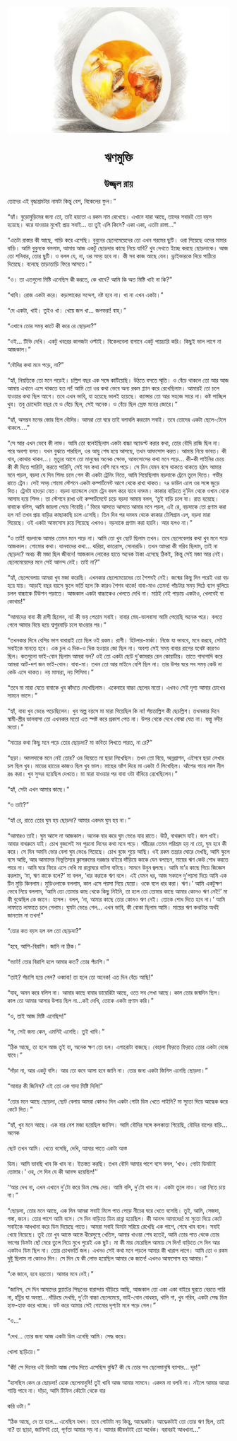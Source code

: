 <div align=center> <img src="./../metadata/images/ঋণমুক্তি.jpg" align="center" ></div>
<h1 align=center>ঋণমুক্তি</h1>
<h2 align=center>উজ্জ্বল রায়</h2>
&#x9A4;&#x9CB;&#x9A6;&#x9C7;&#x9B0; &#x98F;&#x987; &#x9AC;&#x9C3;&#x9A6;&#x9CD;&#x9A7;&#x9BE;&#x9B6;&#x9CD;&#x9B0;&#x9AE;&#x99F;&#x9BE;&#x9B0; &#x9A8;&#x9BE;&#x9AE;&#x99F;&#x9BE; &#x995;&#x9BF;&#x9A8;&#x9CD;&#x9A4;&#x9C1; &#x9AC;&#x9C7;&#x9B6;, &#x9AC;&#x9BF;&#x995;&#x9C7;&#x9B2;&#x9C7;&#x9B0; &#x9AB;&#x9C1;&#x9B2;&#x964;&#x201D;<br> <br>&#x201C;&#x9B9;&#x9CD;&#x9AF;&#x9BE;&#x981;&#x964; &#x9AC;&#x9C1;&#x9DC;&#x9CB;&#x9AC;&#x9C1;&#x9DC;&#x9BF;&#x9A6;&#x9C7;&#x9B0; &#x99C;&#x9A8;&#x9CD;&#x9AF; &#x9A4;&#x9CB;, &#x9A4;&#x9BE;&#x987; &#x9B9;&#x9DF;&#x9A4;&#x9CB; &#x98F; &#x9B0;&#x995;&#x9AE; &#x9A8;&#x9BE;&#x9AE; &#x9B0;&#x9C7;&#x996;&#x9C7;&#x99B;&#x9C7;&#x964; &#x98F;&#x996;&#x9BE;&#x9A8;&#x9C7; &#x9AF;&#x9BE;&#x9B0;&#x9BE; &#x986;&#x99B;&#x9C7;, &#x9A4;&#x9BE;&#x9A6;&#x9C7;&#x9B0; &#x9B8;&#x9AC;&#x9BE;&#x9B0;&#x987; &#x9A4;&#x9CB; &#x9AC;&#x9DF;&#x9B8; &#x9B9;&#x9DF;&#x9C7;&#x99B;&#x9C7;&#x964; &#x99D;&#x9B0;&#x9C7; &#x9AF;&#x9BE;&#x993;&#x9DF;&#x9BE;&#x9B0; &#x9AE;&#x9C1;&#x996;&#x9C7;&#x987; &#x9AA;&#x9CD;&#x9B0;&#x9BE;&#x9DF; &#x9B8;&#x9AC;&#x9BE;&#x987;... &#x9A4;&#x9BE; &#x9A4;&#x9C1;&#x987; &#x98F;&#x9B2;&#x9BF; &#x995;&#x9BF;&#x9B8;&#x9C7;? &#x98F;&#x995;&#x9BE; &#x98F;&#x995;&#x9BE;, &#x98F;&#x9A4;&#x99F;&#x9BE; &#x9B0;&#x9BE;&#x9B8;&#x9CD;&#x9A4;&#x9BE;...&#x201D;<br> <br>&#x201C;&#x98F;&#x9A4;&#x99F;&#x9BE; &#x9B0;&#x9BE;&#x9B8;&#x9CD;&#x9A4;&#x9BE;&#x9B0; &#x995;&#x9C0; &#x986;&#x99B;&#x9C7;, &#x997;&#x9BE;&#x9DC;&#x9BF; &#x995;&#x9B0;&#x9C7; &#x98F;&#x9B8;&#x9C7;&#x99B;&#x9BF;&#x964; &#x9AC;&#x9C1;&#x9AC;&#x9C1;&#x9A8;&#x9C7;&#x9B0; &#x99B;&#x9C7;&#x9B2;&#x9C7;&#x9AE;&#x9C7;&#x9DF;&#x9C7;&#x9A6;&#x9C7;&#x9B0; &#x9A4;&#x9CB; &#x98F;&#x996;&#x9A8; &#x997;&#x9B0;&#x9AE;&#x9C7;&#x9B0; &#x99B;&#x9C1;&#x99F;&#x9BF;&#x964; &#x993;&#x9B0;&#x9BE; &#x997;&#x9BF;&#x9DF;&#x9C7;&#x99B;&#x9C7; &#x993;&#x9A6;&#x9C7;&#x9B0; &#x9AE;&#x9BE;&#x9AE;&#x9BE;&#x9B0; &#x9AC;&#x9BE;&#x9DC;&#x9BF;&#x964; &#x986;&#x9AE;&#x9BF; &#x9AC;&#x9C1;&#x9AC;&#x9C1;&#x9A8;&#x995;&#x9C7; &#x9AC;&#x9B2;&#x9B2;&#x9BE;&#x9AE;, &#x986;&#x9AE;&#x9BE;&#x9DF; &#x986;&#x99C; &#x98F;&#x995;&#x99F;&#x9C1; &#x99B;&#x9CB;&#x9DC;&#x9A6;&#x9BE;&#x9B0; &#x995;&#x9BE;&#x99B;&#x9C7; &#x9A8;&#x9BF;&#x9DF;&#x9C7; &#x9AF;&#x9BE;&#x9AC;&#x9BF;? &#x996;&#x9C1;&#x9AC; &#x9A6;&#x9C7;&#x996;&#x9A4;&#x9C7; &#x987;&#x99A;&#x9CD;&#x99B;&#x9C7; &#x995;&#x9B0;&#x99B;&#x9C7; &#x99B;&#x9CB;&#x9DC;&#x9A6;&#x9BE;&#x995;&#x9C7;&#x964; &#x986;&#x99C; &#x9A4;&#x9CB; &#x9B6;&#x9A8;&#x9BF;&#x9AC;&#x9BE;&#x9B0;, &#x9A4;&#x9CB;&#x9B0; &#x99B;&#x9C1;&#x99F;&#x9BF;&#x964; &#x993; &#x9AC;&#x9B2;&#x9B2; &#x9AF;&#x9C7;, &#x9A8;&#x9BE;, &#x993;&#x9B0; &#x9B8;&#x9AE;&#x9DF; &#x9B9;&#x9AC;&#x9C7; &#x9A8;&#x9BE;&#x964; &#x995;&#x9C0; &#x9B8;&#x9AC; &#x995;&#x9BE;&#x99C; &#x986;&#x99B;&#x9C7; &#x9AF;&#x9C7;&#x9A8;&#x964; &#x9A1;&#x9CD;&#x9B0;&#x9BE;&#x987;&#x9AD;&#x9BE;&#x9B0;&#x995;&#x9C7; &#x9A6;&#x9BF;&#x9DF;&#x9C7; &#x9AA;&#x9BE;&#x9A0;&#x9BF;&#x9DF;&#x9C7; &#x9A6;&#x9BF;&#x9DF;&#x9C7;&#x99B;&#x9C7;&#x964; &#x9AC;&#x9B2;&#x9C7;&#x99B;&#x9C7; &#x9A4;&#x9BE;&#x9DC;&#x9BE;&#x9A4;&#x9BE;&#x9DC;&#x9BF; &#x9AB;&#x9BF;&#x9B0;&#x9C7; &#x986;&#x9B8;&#x9A4;&#x9C7;&#x964;&#x201D;&#xA0;<br> <br>&#x201C;&#x993;&#x964; &#x9A4;&#x9BE; &#x98F;&#x9A4;&#x997;&#x9C1;&#x9B2;&#x9CB; &#x9AE;&#x9BF;&#x9B7;&#x9CD;&#x99F;&#x9BF; &#x98F;&#x9A8;&#x9C7;&#x99B;&#x9BF;&#x9B8; &#x995;&#x9C0; &#x995;&#x9B0;&#x9A4;&#x9C7;, &#x995;&#x9C7; &#x996;&#x9BE;&#x9AC;&#x9C7;? &#x986;&#x9AE;&#x9BF; &#x995;&#x9BF; &#x985;&#x9A4; &#x9AE;&#x9BF;&#x9B7;&#x9CD;&#x99F;&#x9BF; &#x996;&#x9BE;&#x987; &#x9A8;&#x9BE; &#x995;&#x9BF;?&#x201D;<br> <br>&#x201C;&#x996;&#x9BE;&#x9AC;&#x9BF;&#x964; &#x9B0;&#x9CB;&#x99C; &#x98F;&#x995;&#x99F;&#x9BE; &#x995;&#x9B0;&#x9C7;&#x964; &#x995;&#x9DC;&#x9BE;&#x9AA;&#x9BE;&#x995;&#x9C7;&#x9B0; &#x9B8;&#x9A8;&#x9CD;&#x9A6;&#x9C7;&#x9B6;, &#x9A8;&#x9B7;&#x9CD;&#x99F; &#x9B9;&#x9AC;&#x9C7; &#x9A8;&#x9BE;&#x964; &#x996;&#x9BE; &#x9A8;&#x9BE; &#x98F;&#x996;&#x9A8; &#x98F;&#x995;&#x99F;&#x9BE;&#x964;&#x201D;<br> <br>&#x201C;&#x9A6;&#x9C7; &#x98F;&#x995;&#x99F;&#x9BE;, &#x996;&#x9BE;&#x987;&#x964; &#x9A4;&#x9C1;&#x987;&#x993; &#x996;&#x9BE;&#x964; &#x996;&#x9C7;&#x9DF;&#x9C7; &#x99C;&#x9B2; &#x996;&#x9BE;... &#x99C;&#x9B2;&#x9AD;&#x9B0;&#x9BE;! &#x9AC;&#x9BE;&#x9B9;&#x9CD;&#x200C;&#x964;&#x201D;&#xA0;&#xA0;<br> <br>&#x201C;&#x98F;&#x996;&#x9BE;&#x9A8;&#x9C7; &#x9A4;&#x9CB;&#x9B0; &#x9B8;&#x9AE;&#x9DF; &#x995;&#x9BE;&#x99F;&#x9C7; &#x995;&#x9C0; &#x995;&#x9B0;&#x9C7; &#x9B0;&#x9C7; &#x99B;&#x9CB;&#x9DC;&#x9A6;&#x9BE;?&#x201D;&#xA0;<br> <br>&#x201C;&#x993;&#x987;... &#x99F;&#x9BF;&#x9AD;&#x9BF; &#x9A6;&#x9C7;&#x996;&#x9BF;&#x964; &#x98F;&#x995;&#x99F;&#x9C1; &#x996;&#x9AC;&#x9B0;&#x9C7;&#x9B0; &#x995;&#x9BE;&#x997;&#x99C;&#x99F;&#x9BE; &#x993;&#x9B2;&#x9CD;&#x99F;&#x9BE;&#x987;&#x964; &#x9AC;&#x9BF;&#x995;&#x9C7;&#x9B2;&#x9AC;&#x9C7;&#x9B2;&#x9BE; &#x9AC;&#x9BE;&#x997;&#x9BE;&#x9A8;&#x9C7; &#x98F;&#x995;&#x99F;&#x9C1; &#x9AA;&#x9BE;&#x9DF;&#x99A;&#x9BE;&#x9B0;&#x9BF; &#x995;&#x9B0;&#x9BF;&#x964; &#x995;&#x9BF;&#x99B;&#x9C1;&#x987; &#x9AD;&#x9BE;&#x9B2; &#x9B2;&#x9BE;&#x997;&#x9C7; &#x9A8;&#x9BE; &#x986;&#x99C;&#x995;&#x9BE;&#x9B2;&#x964;&#x201D;&#xA0;<br> <br>&#x201C;&#x9AC;&#x9CC;&#x9A6;&#x9BF;&#x9B0; &#x995;&#x9A5;&#x9BE; &#x9AE;&#x9A8;&#x9C7; &#x9AA;&#x9DC;&#x9C7;, &#x9A8;&#x9BE;?&#x201D;<br> <br>&#x201C;&#x9B9;&#x9CD;&#x9AF;&#x9BE;&#x981;, &#x9A8;&#x9BF;&#x9DF;&#x9A4;&#x9BF;&#x995;&#x9C7; &#x9A4;&#x9CB; &#x9AE;&#x9A8;&#x9C7; &#x9AA;&#x9DC;&#x9C7;&#x987;&#x964; &#x99A;&#x9B2;&#x9CD;&#x9B2;&#x9BF;&#x9B6; &#x9AC;&#x99B;&#x9B0; &#x98F;&#x995; &#x9B8;&#x999;&#x9CD;&#x997;&#x9C7; &#x995;&#x9BE;&#x99F;&#x9BF;&#x9DF;&#x9C7;&#x99B;&#x9BF;&#x964; &#x989;&#x9A0;&#x9A4;&#x9C7; &#x9AC;&#x9B8;&#x9A4;&#x9C7; &#x9B8;&#x9CD;&#x9AE;&#x9C3;&#x9A4;&#x9BF;&#x964; &#x993; &#x9AC;&#x9C7;&#x981;&#x99A;&#x9C7; &#x9A5;&#x9BE;&#x995;&#x9B2;&#x9C7; &#x9A4;&#x9CB; &#x986;&#x9B0; &#x986;&#x99C; &#x986;&#x9AE;&#x9BE;&#x9DF; &#x98F;&#x996;&#x9BE;&#x9A8;&#x9C7; &#x98F;&#x9B8;&#x9C7; &#x9A5;&#x9BE;&#x995;&#x9A4;&#x9C7; &#x9B9;&#x9A4; &#x9A8;&#x9BE;! &#x986;&#x9AE;&#x9BF; &#x9A4;&#x9CB; &#x993;&#x9B0; &#x995;&#x9A5;&#x9BE; &#x9AD;&#x9C7;&#x9AC;&#x9C7; &#x985;&#x9A8;&#x9CD;&#x9AF; &#x9B0;&#x995;&#x9AE; &#x9AA;&#x9CD;&#x9B2;&#x9CD;&#x9AF;&#x9BE;&#x9A8; &#x995;&#x9B0;&#x9C7; &#x9B0;&#x9C7;&#x996;&#x9C7;&#x99B;&#x9BF;&#x9B2;&#x9BE;&#x9AE;&#x964; &#x986;&#x9AE;&#x9BE;&#x9B0;&#x987; &#x9A4;&#x9CB; &#x99A;&#x9B2;&#x9C7; &#x9AF;&#x9BE;&#x993;&#x9DF;&#x9BE;&#x9B0; &#x995;&#x9A5;&#x9BE; &#x99B;&#x9BF;&#x9B2; &#x986;&#x997;&#x9C7;&#x964; &#x9A4;&#x9AC;&#x9C7; &#x98F;&#x996;&#x9A8; &#x9AD;&#x9BE;&#x9AC;&#x9BF;, &#x9AF;&#x9BE; &#x9B9;&#x9DF;&#x9C7;&#x99B;&#x9C7; &#x9AD;&#x9BE;&#x9B2;&#x987; &#x9B9;&#x9DF;&#x9C7;&#x99B;&#x9C7;&#x964; &#x995;&#x9CD;&#x9AF;&#x9BE;&#x9A8;&#x9CD;&#x9B8;&#x9BE;&#x9B0; &#x9A4;&#x9CB; &#x986;&#x9B0; &#x9B8;&#x9B9;&#x99C;&#x9C7; &#x9B8;&#x9BE;&#x9B0;&#x9C7; &#x9A8;&#x9BE;&#x964; &#x995;&#x9B7;&#x9CD;&#x99F; &#x9AA;&#x9BE;&#x99A;&#x9CD;&#x99B;&#x9BF;&#x9B2; &#x996;&#x9C1;&#x9AC;&#x964; &#x9A4;&#x9AC;&#x9C1; &#x99A;&#x9CB;&#x9A6;&#x9CD;&#x9A6;&#x9CB;&#x99F;&#x9BE; &#x9AC;&#x99B;&#x9B0; &#x9AF;&#x9C7; &#x993; &#x9AC;&#x9C7;&#x981;&#x99A;&#x9C7; &#x99B;&#x9BF;&#x9B2;, &#x9B8;&#x9C7;&#x987; &#x985;&#x9A8;&#x9C7;&#x995;&#x964; &#x993; &#x9AC;&#x9C7;&#x981;&#x99A;&#x9C7; &#x99B;&#x9BF;&#x9B2; &#x9B8;&#x9CD;&#x9B0;&#x9C7;&#x9AB; &#x9AE;&#x9A8;&#x9C7;&#x9B0; &#x99C;&#x9CB;&#x9B0;&#x9C7;&#x964;&#x201D;&#xA0;<br> <br>&#x201C;&#x9B9;&#x9CD;&#x9AF;&#x9BE;&#x981;, &#x985;&#x9B8;&#x9AE;&#x9CD;&#x9AD;&#x9AC; &#x9AE;&#x9A8;&#x9C7;&#x9B0; &#x99C;&#x9CB;&#x9B0; &#x99B;&#x9BF;&#x9B2; &#x9AC;&#x9CC;&#x9A6;&#x9BF;&#x9B0;&#x964; &#x986;&#x9AE;&#x9B0;&#x9BE; &#x9A4;&#x9CB; &#x998;&#x9B0;&#x9C7; &#x9A4;&#x9BE;&#x987; &#x9AC;&#x9B2;&#x9BE;&#x9AC;&#x9B2;&#x9BF; &#x995;&#x9B0;&#x9A4;&#x9BE;&#x9AE; &#x9B8;&#x9AC;&#x9BE;&#x987;&#x964; &#x9A4;&#x9AC;&#x9C7; &#x9A4;&#x9CB;&#x9A6;&#x9C7;&#x9B0; &#x98F;&#x995;&#x99F;&#x9BE; &#x99B;&#x9C7;&#x9B2;&#x9C7;-&#x99F;&#x9C7;&#x9B2;&#x9C7; &#x9A5;&#x9BE;&#x995;&#x9B2;&#x9C7;....&#x201D;&#xA0;&#xA0;<br> <br>&#x201C;&#x9B8;&#x9C7; &#x986;&#x9B0; &#x98F;&#x996;&#x9A8; &#x9AD;&#x9C7;&#x9AC;&#x9C7; &#x995;&#x9C0; &#x9B2;&#x9BE;&#x9AD;&#x964; &#x986;&#x9AE;&#x9BF; &#x9A4;&#x9CB; &#x9AC;&#x9B2;&#x9C7;&#x987;&#x99B;&#x9BF;&#x9B2;&#x9BE;&#x9AE; &#x98F;&#x995;&#x99F;&#x9BE; &#x9AC;&#x9BE;&#x99A;&#x9CD;&#x99A;&#x9BE; &#x985;&#x9CD;&#x9AF;&#x9BE;&#x9A1;&#x9AA;&#x9CD;&#x99F; &#x995;&#x9B0;&#x9BE;&#x9B0; &#x995;&#x9A5;&#x9BE;, &#x9A4;&#x9CB;&#x9B0; &#x9AC;&#x9CC;&#x9A6;&#x9BF; &#x9B0;&#x9BE;&#x99C;&#x9BF; &#x99B;&#x9BF;&#x9B2; &#x9A8;&#x9BE;&#x964; &#x9AA;&#x9B0;&#x9C7; &#x985;&#x9AC;&#x9B6;&#x9CD;&#x9AF; &#x9AC;&#x9B2;&#x9A4;&#x964; &#x9AF;&#x996;&#x9A8; &#x9AC;&#x9C1;&#x99D;&#x9A4;&#x9C7; &#x9AA;&#x9BE;&#x9B0;&#x99B;&#x9BF;&#x9B2;, &#x993;&#x9B0; &#x986;&#x9DF;&#x9C1; &#x9B6;&#x9C7;&#x9B7; &#x9B9;&#x9DF;&#x9C7; &#x986;&#x9B8;&#x99B;&#x9C7;, &#x9A4;&#x996;&#x9A8; &#x986;&#x9AB;&#x9B8;&#x9CB;&#x9B8; &#x995;&#x9B0;&#x9A4;&#x964; &#x986;&#x9AE;&#x9BE;&#x9DF; &#x9A8;&#x9BF;&#x9DF;&#x9C7; &#x9AD;&#x9BE;&#x9AC;&#x9A4;&#x964; &#x995;&#x9C0; &#x996;&#x9BE;&#x9AC;, &#x995;&#x9CB;&#x9A5;&#x9BE;&#x9DF; &#x9A5;&#x9BE;&#x995;&#x9AC;...&#x964; &#x9AE;&#x9C3;&#x9A4;&#x9CD;&#x9AF;&#x9C1;&#x9B0; &#x986;&#x997;&#x9C7; &#x9A4;&#x9CB; &#x9AE;&#x9BE;&#x9A8;&#x9C1;&#x9B7;&#x9C7;&#x9B0; &#x985;&#x9A8;&#x9C7;&#x995; &#x995;&#x9CD;&#x9B7;&#x9CB;&#x9AD;, &#x986;&#x9AB;&#x9B8;&#x9CB;&#x9B8;&#x9C7;&#x9B0; &#x995;&#x9A5;&#x9BE; &#x9AE;&#x9A8;&#x9C7; &#x9AA;&#x9DC;&#x9C7;... &#x995;&#x9C0;-&#x995;&#x9C0; &#x9AA;&#x9BE;&#x987;&#x9A8;&#x9BF;&#x9B0; &#x99A;&#x9C7;&#x9DF;&#x9C7; &#x995;&#x9C0; &#x995;&#x9C0; &#x9A6;&#x9BF;&#x9A4;&#x9C7; &#x9AA;&#x9BE;&#x9B0;&#x9BF;&#x9A8;&#x9BF;, &#x995;&#x9B0;&#x9A4;&#x9C7; &#x9AA;&#x9BE;&#x9B0;&#x9BF;&#x9A8;&#x9BF;, &#x9B8;&#x9C7;&#x987; &#x9B8;&#x9AC; &#x995;&#x9A5;&#x9BE; &#x9AC;&#x9C7;&#x9B6;&#x9BF; &#x9AE;&#x9A8;&#x9C7; &#x9AA;&#x9DC;&#x9C7;&#x964; &#x9B8;&#x9C7; &#x9A6;&#x9BF;&#x9A8; &#x9AF;&#x9C7;&#x9AE;&#x9A8; &#x9AC;&#x9B8;&#x9C7; &#x9A5;&#x9BE;&#x995;&#x9A4;&#x9C7; &#x9A5;&#x9BE;&#x995;&#x9A4;&#x9C7; &#x9B9;&#x9A0;&#x9BE;&#x9CE; &#x986;&#x9AE;&#x9BE;&#x9B0; &#x9AE;&#x9A8;&#x9C7; &#x9AA;&#x9DC;&#x9B2;, &#x9AC;&#x9DC;&#x9A6;&#x9BE; &#x9AF;&#x9C7; &#x9A6;&#x9BF;&#x9A8; &#x9B6;&#x9BF;&#x9B2;&#x982; &#x99A;&#x9B2;&#x9C7; &#x997;&#x9C7;&#x9B2; &#x995;&#x9C0; &#x98F;&#x995;&#x99F;&#x9BE; &#x99F;&#x9CD;&#x9B0;&#x9C7;&#x9A8;&#x9BF;&#x982; &#x9A8;&#x9BF;&#x9A4;&#x9C7;, &#x986;&#x9AE;&#x9BF; &#x997;&#x9BF;&#x9DF;&#x9C7;&#x99B;&#x9BF;&#x9B2;&#x9BE;&#x9AE; &#x9AC;&#x9DC;&#x9A6;&#x9BE;&#x995;&#x9C7; &#x99F;&#x9CD;&#x9B0;&#x9C7;&#x9A8;&#x9C7; &#x9A4;&#x9C1;&#x9B2;&#x9C7; &#x9A6;&#x9BF;&#x9A4;&#x9C7;&#x964; &#x997;&#x9AD;&#x9C0;&#x9B0; &#x9B0;&#x9BE;&#x9A4;&#x9C7; &#x99F;&#x9CD;&#x9B0;&#x9C7;&#x9A8;&#x964; &#x9B8;&#x9C7;&#x987; &#x9B8;&#x9AE;&#x9DF; &#x997;&#x9CB;&#x9AE;&#x9CB; &#x9B8;&#x9CD;&#x99F;&#x9C7;&#x9B6;&#x9A8;&#x9C7; &#x98F;&#x995;&#x99F;&#x9BE; &#x995;&#x9AE;&#x9CD;&#x9AA;&#x9BE;&#x9B0;&#x9CD;&#x99F;&#x9AE;&#x9C7;&#x9A8;&#x9CD;&#x99F; &#x986;&#x997;&#x9C7; &#x9A5;&#x9C7;&#x995;&#x9C7; &#x9B0;&#x9BE;&#x996;&#x9BE; &#x9A5;&#x9BE;&#x995;&#x9A4;&#x964; &#x9ED;&#x9EA; &#x9A1;&#x9BE;&#x989;&#x9A8; &#x98F;&#x9B2;&#x9C7; &#x993;&#x9B0; &#x9B8;&#x999;&#x9CD;&#x997;&#x9C7; &#x99C;&#x9C1;&#x9DC;&#x9C7; &#x9A6;&#x9BF;&#x9A4;&#x964; &#x99F;&#x9CD;&#x9B0;&#x9C7;&#x9A8;&#x99F;&#x9BE; &#x9B9;&#x9BE;&#x993;&#x9DC;&#x9BE; &#x9AF;&#x9C7;&#x9A4;&#x964; &#x9AC;&#x9DC;&#x9A6;&#x9BE; &#x9AC;&#x9CD;&#x9AF;&#x9BE;&#x9A8;&#x9CD;&#x9A1;&#x9C7;&#x9B2;&#x9C7; &#x9A8;&#x9C7;&#x9AE;&#x9C7; &#x99F;&#x9CD;&#x9B0;&#x9C7;&#x9A8; &#x9AC;&#x9A6;&#x9B2; &#x995;&#x9B0;&#x9C7; &#x9AF;&#x9BE;&#x9AC;&#x9C7; &#x9A6;&#x9AE;&#x9A6;&#x9AE;&#x964; &#x995;&#x9BE;&#x995;&#x9BE;&#x9B0; &#x9AC;&#x9BE;&#x9DC;&#x9BF;&#x9A4;&#x9C7; &#x9A6;&#x9C1;&#x2019;&#x9A6;&#x9BF;&#x9A8; &#x9A5;&#x9C7;&#x995;&#x9C7; &#x993;&#x996;&#x9BE;&#x9A8; &#x9A5;&#x9C7;&#x995;&#x9C7; &#x986;&#x9B8;&#x9BE;&#x9AE; &#x9B9;&#x9DF;&#x9C7; &#x9B6;&#x9BF;&#x9B2;&#x982;&#x964; &#x9A4;&#x9BE; &#x9B8;&#x9CD;&#x99F;&#x9C7;&#x9B6;&#x9A8;&#x9C7; &#x9B0;&#x9BE;&#x996;&#x9BE; &#x993;&#x987; &#x995;&#x9AE;&#x9CD;&#x9AA;&#x9BE;&#x9B0;&#x9CD;&#x99F;&#x9AE;&#x9C7;&#x9A8;&#x9CD;&#x99F;&#x9C7; &#x99A;&#x9DC;&#x9C7; &#x9AC;&#x9DC;&#x9A6;&#x9BE; &#x986;&#x9AE;&#x9BE;&#x9DF; &#x9AC;&#x9B2;&#x9B2;, &#x2018;&#x9A4;&#x9C1;&#x987; &#x9AC;&#x9BE;&#x9DC;&#x9BF; &#x99A;&#x9B2;&#x9C7; &#x9AF;&#x9BE;&#x964; &#x9B0;&#x9BE;&#x9A4; &#x9B9;&#x9DF;&#x9C7;&#x99B;&#x9C7;&#x964; &#x9AC;&#x9BE;&#x9AC;&#x9BE;&#x995;&#x9C7; &#x9AC;&#x9B2;&#x9BF;&#x9B8;, &#x986;&#x9AE;&#x9BF; &#x99C;&#x9BE;&#x9DF;&#x997;&#x9BE; &#x9AA;&#x9C7;&#x9DF;&#x9C7; &#x997;&#x9BF;&#x9DF;&#x9C7;&#x99B;&#x9BF;&#x964;&#x2019; &#x9AB;&#x9BF;&#x9B0;&#x9C7; &#x986;&#x9B8;&#x9A4;&#x9C7; &#x986;&#x9B8;&#x9A4;&#x9C7; &#x986;&#x9AE;&#x9BE;&#x9B0; &#x9AE;&#x9A8;&#x9C7; &#x9AA;&#x9DC;&#x9B2;, &#x98F;&#x987; &#x9B0;&#x9C7;, &#x9AC;&#x9DC;&#x9A6;&#x9BE;&#x995;&#x9C7; &#x9A4;&#x9CB; &#x9AA;&#x9CD;&#x9B0;&#x9A3;&#x9BE;&#x9AE; &#x995;&#x9B0;&#x9BE; &#x9B9;&#x9B2; &#x9A8;&#x9BE;! &#x9A4;&#x996;&#x9A8; &#x9AA;&#x9CD;&#x9B0;&#x9BE;&#x9DF; &#x9AC;&#x9BE;&#x9A1;&#x9BC;&#x9BF;&#x9B0; &#x995;&#x9BE;&#x99B;&#x9BE;&#x995;&#x9BE;&#x99B;&#x9BF; &#x99A;&#x9B2;&#x9C7; &#x98F;&#x9B8;&#x9C7;&#x99B;&#x9BF;&#x964; &#x9A4;&#x9BF;&#x9A8; &#x9A6;&#x9BF;&#x9A8; &#x9AA;&#x9B0; &#x9A6;&#x9AE;&#x9A6;&#x9AE; &#x9A5;&#x9C7;&#x995;&#x9C7; &#x995;&#x9BE;&#x995;&#x9BE;&#x9B0; &#x99F;&#x9C7;&#x9B2;&#x9BF;&#x997;&#x9CD;&#x9B0;&#x9BE;&#x9AE; &#x98F;&#x9B2;, &#x9AC;&#x9DC;&#x9A6;&#x9BE; &#x9AE;&#x9BE;&#x9B0;&#x9BE; &#x997;&#x9BF;&#x9DF;&#x9C7;&#x99B;&#x9C7;&#x964; &#x993;&#x987; &#x98F;&#x995;&#x99F;&#x9BE; &#x986;&#x9AB;&#x9B8;&#x9CB;&#x9B8; &#x9B0;&#x9DF;&#x9C7; &#x997;&#x9BF;&#x9DF;&#x9C7;&#x99B;&#x9C7; &#x98F;&#x996;&#x9A8;&#x993;&#x964; &#x9AC;&#x9DC;&#x9A6;&#x9BE;&#x995;&#x9C7; &#x9AA;&#x9CD;&#x9B0;&#x9A3;&#x9BE;&#x9AE; &#x995;&#x9B0;&#x9BE; &#x9B9;&#x9DF;&#x9A8;&#x9BF;&#x964; &#x986;&#x9B0; &#x9B9;&#x9B2;&#x993; &#x9A8;&#x9BE;&#x964;&#x201D;&#xA0;<br> <br>&#x201C;&#x993; &#x9A4;&#x9BE;&#x987;! &#x9AC;&#x9DC;&#x9A6;&#x9BE;&#x995;&#x9C7; &#x986;&#x9AE;&#x9BE;&#x9B0; &#x9A4;&#x9C7;&#x9AE;&#x9A8; &#x9AE;&#x9A8;&#x9C7; &#x9AA;&#x9DC;&#x9C7; &#x9A8;&#x9BE;&#x964; &#x986;&#x9AE;&#x9BF; &#x9A4;&#x9CB; &#x996;&#x9C1;&#x9AC; &#x99B;&#x9CB;&#x99F; &#x99B;&#x9BF;&#x9B2;&#x9BE;&#x9AE; &#x9A4;&#x996;&#x9A8;&#x964; &#x9A4;&#x9AC;&#x9C7; &#x99B;&#x9C7;&#x9B2;&#x9C7;&#x9AC;&#x9C7;&#x9B2;&#x9BE;&#x9B0; &#x995;&#x9A5;&#x9BE; &#x996;&#x9C1;&#x9AC; &#x9AE;&#x9A8;&#x9C7; &#x9AA;&#x9DC;&#x9C7; &#x986;&#x99C;&#x995;&#x9BE;&#x9B2;&#x964; &#x997;&#x9CB;&#x9AE;&#x9CB;&#x9B0; &#x995;&#x9A5;&#x9BE;&#x964; &#x9A7;&#x9BE;&#x9A8;&#x9AC;&#x9BE;&#x9A6;&#x9C7;&#x9B0; &#x995;&#x9A5;&#x9BE;... &#x99D;&#x9B0;&#x9BF;&#x9DF;&#x9BE;, &#x995;&#x9BE;&#x9A4;&#x9B0;&#x9BE;&#x9B8;, &#x9B8;&#x9CB;&#x9A8;&#x9BE;&#x9B0;&#x9A1;&#x9BF;&#x964; &#x9A4;&#x996;&#x9A8; &#x986;&#x9AE;&#x9B0;&#x9BE; &#x995;&#x9C0; &#x997;&#x9B0;&#x9BF;&#x9AC; &#x99B;&#x9BF;&#x9B2;&#x9BE;&#x9AE;, &#x9A4;&#x9BE;&#x987; &#x9A8;&#x9BE; &#x99B;&#x9CB;&#x9DC;&#x9A6;&#x9BE;? &#x985;&#x9A5;&#x99A; &#x995;&#x9C0; &#x9AE;&#x99C;&#x9BE; &#x99B;&#x9BF;&#x9B2; &#x99C;&#x9C0;&#x9AC;&#x9A8;&#x9C7;! &#x986;&#x99C;&#x995;&#x9BE;&#x9B2; &#x9B2;&#x9CB;&#x995;&#x9C7;&#x9B0; &#x9B9;&#x9BE;&#x9A4;&#x9C7; &#x985;&#x9A8;&#x9C7;&#x995; &#x99F;&#x9BE;&#x995;&#x9BE; &#x98F;&#x9B8;&#x9C7;&#x99B;&#x9C7; &#x9A0;&#x9BF;&#x995;&#x987;, &#x995;&#x9BF;&#x9A8;&#x9CD;&#x9A4;&#x9C1; &#x9B8;&#x9C7;&#x987; &#x9AE;&#x99C;&#x9BE; &#x986;&#x9B0; &#x9A8;&#x9C7;&#x987;&#x964; &#x99B;&#x9C7;&#x9B2;&#x9C7;&#x9AE;&#x9C7;&#x9DF;&#x9C7;&#x9A6;&#x9C7;&#x9B0; &#x9AE;&#x9A8;&#x9C7; &#x9B8;&#x9C7;&#x987; &#x986;&#x9A8;&#x9A8;&#x9CD;&#x9A6; &#x9A8;&#x9C7;&#x987;&#x964; &#x9A4;&#x9BE;&#x987; &#x9A8;&#x9BE;?&#x201D;<br> <br>&#x201C;&#x9B9;&#x9CD;&#x9AF;&#x9BE;&#x981;, &#x99B;&#x9C7;&#x9B2;&#x9C7;&#x9AC;&#x9C7;&#x9B2;&#x9BE;&#x9DF; &#x986;&#x9AE;&#x9B0;&#x9BE; &#x996;&#x9C1;&#x9AC; &#x9AE;&#x99C;&#x9BE; &#x995;&#x9B0;&#x9C7;&#x99B;&#x9BF;&#x964; &#x98F;&#x996;&#x9A8;&#x995;&#x9BE;&#x9B0; &#x99B;&#x9C7;&#x9B2;&#x9C7;&#x9AE;&#x9C7;&#x9DF;&#x9C7;&#x9A6;&#x9C7;&#x9B0; &#x9A4;&#x9CB; &#x9B6;&#x9C8;&#x9B6;&#x9AC;&#x987; &#x9A8;&#x9C7;&#x987;&#x964; &#x99C;&#x9A8;&#x9CD;&#x9AE;&#x9C7;&#x9B0; &#x995;&#x9BF;&#x99B;&#x9C1; &#x9A6;&#x9BF;&#x9A8; &#x9AA;&#x9B0;&#x9C7;&#x987; &#x993;&#x9B0;&#x9BE; &#x9AC;&#x9DC; &#x9B9;&#x9DF;&#x9C7; &#x9AF;&#x9BE;&#x9DF;&#x964; &#x986;&#x9DC;&#x9BE;&#x987; &#x9AC;&#x99B;&#x9B0; &#x9AC;&#x9DF;&#x9B8;&#x9C7; &#x9B8;&#x9CD;&#x995;&#x9C1;&#x9B2;&#x9C7; &#x9AD;&#x9B0;&#x9CD;&#x9A4;&#x9BF; &#x9B9;&#x9B2;&#x9C7; &#x995;&#x9BF; &#x995;&#x9BE;&#x9B0;&#x993; &#x9B6;&#x9C8;&#x9B6;&#x9AC; &#x9A5;&#x9BE;&#x995;&#x9C7;! &#x9AC;&#x9BE;&#x9AC;&#x9BE;-&#x9AE;&#x9BE;&#x993; &#x9A4;&#x9C7;&#x9AE;&#x9A8;! &#x9AA;&#x9BE;&#x981;&#x99A;&#x99F;&#x9BE;&#x9B0; &#x9B8;&#x9AE;&#x9DF; &#x9AA;&#x9BF;&#x9A0;&#x9C7; &#x9AC;&#x9CD;&#x9AF;&#x9BE;&#x997; &#x99D;&#x9C1;&#x9B2;&#x9BF;&#x9DF;&#x9C7; &#x99A;&#x9B2;&#x9B2; &#x9AC;&#x9BE;&#x99A;&#x9CD;&#x99A;&#x9BE;&#x995;&#x9C7; &#x99F;&#x9BF;&#x989;&#x9B6;&#x9A8; &#x9AA;&#x9DC;&#x9BE;&#x9A4;&#x9C7;&#x964; &#x986;&#x99C;&#x995;&#x9BE;&#x9B2; &#x98F;&#x995;&#x99F;&#x9BE; &#x9AC;&#x9BE;&#x99A;&#x9CD;&#x99A;&#x9BE;&#x995;&#x9C7;&#x993; &#x996;&#x9C7;&#x9B2;&#x9A4;&#x9C7; &#x9A6;&#x9C7;&#x996;&#x9BF; &#x9A8;&#x9BE;&#x964; &#x9AE;&#x9BE;&#x9A0;&#x987; &#x9A8;&#x9C7;&#x987; &#x9AA;&#x9BE;&#x9DC;&#x9BE;&#x9DF; &#x98F;&#x995;&#x99F;&#x9BE;&#x993;, &#x996;&#x9C7;&#x9B2;&#x9AC;&#x9C7;&#x987; &#x9AC;&#x9BE; &#x995;&#x9CB;&#x9A5;&#x9BE;&#x9DF;!&#x201D;<br> <br>&#x201C;&#x986;&#x9AE;&#x9BE;&#x9A6;&#x9C7;&#x9B0; &#x9AC;&#x9BE;&#x9AC;&#x9BE; &#x995;&#x9C0; &#x9B0;&#x9BE;&#x997;&#x9C0; &#x99B;&#x9BF;&#x9B2;&#x9C7;&#x9A8;, &#x9A8;&#x9BE;! &#x995;&#x9C0; &#x9AD;&#x9DF; &#x9AA;&#x9C7;&#x9A4;&#x9BE;&#x9AE; &#x9B8;&#x9AC;&#x9BE;&#x987;&#x964; &#x9AC;&#x9BE;&#x9AC;&#x9BE;&#x9B0; &#x9B8;&#x9CD;&#x9A8;&#x9C7;&#x9B9;-&#x9AD;&#x9BE;&#x9B2;&#x9AC;&#x9BE;&#x9B8;&#x9BE; &#x986;&#x9AE;&#x9BF; &#x9AA;&#x9C7;&#x9DF;&#x9C7;&#x99B;&#x9BF; &#x985;&#x9A8;&#x9C7;&#x995; &#x9AA;&#x9B0;&#x9C7;&#x964; &#x9AC;&#x9B2;&#x9A4;&#x9C7; &#x997;&#x9C7;&#x9B2;&#x9C7; &#x986;&#x9AE;&#x9BE;&#x9B0; &#x9AC;&#x9BF;&#x9DF;&#x9C7; &#x9B9;&#x9DF;&#x9C7; &#x9B6;&#x9CD;&#x9AC;&#x9B6;&#x9C1;&#x9B0;&#x9AC;&#x9BE;&#x9A1;&#x9BC;&#x9BF; &#x99A;&#x9B2;&#x9C7; &#x9AF;&#x9BE;&#x993;&#x9DF;&#x9BE;&#x9B0; &#x9AA;&#x9B0;&#x964;&#x201D;&#xA0;<br> <br>&#x201C;&#x9A4;&#x996;&#x9A8;&#x995;&#x9BE;&#x9B0; &#x9A6;&#x9BF;&#x9A8;&#x9C7; &#x9AC;&#x9C7;&#x9B6;&#x9BF;&#x9B0; &#x9AD;&#x9BE;&#x997; &#x9AC;&#x9BE;&#x9AC;&#x9BE;&#x9B0;&#x9BE;&#x987; &#x9A4;&#x9CB; &#x99B;&#x9BF;&#x9B2; &#x993;&#x987; &#x9B0;&#x995;&#x9AE;&#x964; &#x9B0;&#x9BE;&#x997;&#x9C0;&#x964; &#x9B9;&#x9BF;&#x99F;&#x9B2;&#x9BE;&#x9B0;-&#x9AE;&#x9BE;&#x9B0;&#x9CD;&#x995;&#x9BE;&#x964; &#x9A8;&#x9BF;&#x99C;&#x9C7; &#x9AF;&#x9BE; &#x9AD;&#x9BE;&#x9AC;&#x9AC;&#x9C7;, &#x9AE;&#x9A8;&#x9C7; &#x995;&#x9B0;&#x9AC;&#x9C7;, &#x9B8;&#x9C7;&#x99F;&#x9BE;&#x987; &#x9B8;&#x9AC;&#x9BE;&#x987;&#x995;&#x9C7; &#x9AE;&#x9BE;&#x9A8;&#x9A4;&#x9C7; &#x9B9;&#x9AC;&#x9C7;&#x964; &#x98F;&#x995; &#x99A;&#x9C1;&#x9B2; &#x98F; &#x9A6;&#x9BF;&#x995;-&#x993; &#x9A6;&#x9BF;&#x995; &#x9B9;&#x993;&#x9DF;&#x9BE;&#x9B0; &#x99C;&#x9CB; &#x99B;&#x9BF;&#x9B2; &#x9A8;&#x9BE;&#x964; &#x985;&#x9AC;&#x9B6;&#x9CD;&#x9AF; &#x9B8;&#x9C7;&#x987; &#x9B8;&#x9AE;&#x9DF; &#x9AC;&#x9BE;&#x9AC;&#x9BE;&#x9B0; &#x9B0;&#x9BE;&#x997;&#x9C7;&#x9B0; &#x9AF;&#x9A5;&#x9C7;&#x9B7;&#x9CD;&#x99F; &#x995;&#x9BE;&#x9B0;&#x9A3;&#x993; &#x99B;&#x9BF;&#x9B2;&#x964; &#x995;&#x9A4;&#x997;&#x9C1;&#x9B2;&#x9CB; &#x9AD;&#x9BE;&#x987;-&#x9AC;&#x9CB;&#x9A8; &#x99B;&#x9BF;&#x9B2;&#x9BE;&#x9AE; &#x986;&#x9AE;&#x9B0;&#x9BE; &#x9AC;&#x9B2;? &#x993;&#x987; &#x9A4;&#x9CB; &#x98F;&#x995;&#x99F;&#x9BE; &#x99B;&#x9CB;&#x99F; &#x9A6;&#x9C1;&#x2019;&#x995;&#x9BE;&#x9AE;&#x9B0;&#x9BE;&#x9B0; &#x9B0;&#x9C7;&#x9B2; &#x995;&#x9CB;&#x9DF;&#x9BE;&#x9B0;&#x9CD;&#x99F;&#x9BE;&#x9B0;&#x964; &#x9A4;&#x9BE;&#x9A4;&#x9C7; &#x997;&#x9BE;&#x9A6;&#x9BE;&#x997;&#x9BE;&#x9A6;&#x9BF; &#x995;&#x9B0;&#x9C7; &#x986;&#x9AE;&#x9B0;&#x9BE; &#x986;&#x99F;-&#x9A6;&#x9B6; &#x99C;&#x9A8; &#x9AD;&#x9BE;&#x987;-&#x9AC;&#x9CB;&#x9A8;&#x964; &#x9AC;&#x9BE;&#x9AC;&#x9BE;-&#x9AE;&#x9BE;&#x964; &#x9A4;&#x996;&#x9A8; &#x9A4;&#x9CB; &#x986;&#x9B0; &#x9AE;&#x9BE;&#x987;&#x9A8;&#x9C7; &#x9AC;&#x9C7;&#x9B6;&#x9BF; &#x99B;&#x9BF;&#x9B2; &#x9A8;&#x9BE;&#x964; &#x9A4;&#x9BE;&#x9B0; &#x989;&#x9AA;&#x9B0; &#x998;&#x9B0;&#x9C7; &#x9B8;&#x9AC; &#x9B8;&#x9AE;&#x9DF; &#x995;&#x9C7;&#x989; &#x9A8;&#x9BE; &#x995;&#x9C7;&#x989; &#x98F;&#x9B8;&#x9C7; &#x9A5;&#x9BE;&#x995;&#x9A4;&#x964; &#x9A8;&#x9DF; &#x9AE;&#x9BE;&#x9AE;&#x9BE;&#x9B0;&#x9BE;, &#x9A8;&#x9DF; &#x9AA;&#x9BF;&#x9B8;&#x9BF;&#x9AE;&#x9BE;&#x964;&#x201D;<br> <br>&#x201C;&#x9A4;&#x9AC;&#x9C7; &#x9AE;&#x9BE; &#x9AE;&#x9BE;&#x9B0;&#x9BE; &#x9AF;&#x9C7;&#x9A4;&#x9C7; &#x9AC;&#x9BE;&#x9AC;&#x9BE;&#x995;&#x9C7; &#x996;&#x9C1;&#x9AC; &#x995;&#x9BE;&#x981;&#x9A6;&#x9A4;&#x9C7; &#x9A6;&#x9C7;&#x996;&#x9C7;&#x99B;&#x9BF;&#x9B2;&#x9BE;&#x9AE;&#x964; &#x98F;&#x995;&#x9C7;&#x9AC;&#x9BE;&#x9B0;&#x9C7; &#x9AC;&#x9BE;&#x99A;&#x9CD;&#x99A;&#x9BE; &#x99B;&#x9C7;&#x9B2;&#x9C7;&#x9B0; &#x9AE;&#x9A4;&#x9CB;&#x964; &#x98F;&#x996;&#x9A8;&#x993; &#x9B8;&#x9C7;&#x987; &#x9A6;&#x9C3;&#x9B6;&#x9CD;&#x9AF; &#x986;&#x9AE;&#x9BE;&#x9B0; &#x99A;&#x9CB;&#x996;&#x9C7;&#x9B0; &#x9B8;&#x9BE;&#x9AE;&#x9A8;&#x9C7; &#x9AD;&#x9BE;&#x9B8;&#x9C7;&#x964;&#x201D;&#xA0;<br> <br>&#x201C;&#x9B9;&#x9CD;&#x9AF;&#x9BE;&#x981;, &#x9AC;&#x9BE;&#x9AC;&#x9BE; &#x996;&#x9C1;&#x9AC; &#x9AD;&#x9C7;&#x999;&#x9C7; &#x9AA;&#x9DC;&#x9C7;&#x99B;&#x9BF;&#x9B2;&#x9C7;&#x9A8;&#x964; &#x996;&#x9C1;&#x9AC; &#x985;&#x9B2;&#x9CD;&#x9AA; &#x9AC;&#x9DF;&#x9B8;&#x9C7; &#x9AE;&#x9BE; &#x9AE;&#x9BE;&#x9B0;&#x9BE; &#x997;&#x9BF;&#x9DF;&#x9C7;&#x99B;&#x9BF;&#x9B2; &#x995;&#x9BF; &#x9A8;&#x9BE;! &#x9AA;&#x981;&#x9DF;&#x9A4;&#x9BE;&#x9B2;&#x9CD;&#x9B2;&#x9BF;&#x9B6; &#x995;&#x9C0; &#x99B;&#x9C7;&#x99A;&#x9B2;&#x9CD;&#x9B2;&#x9BF;&#x9B6;&#x964; &#x9A4;&#x996;&#x9A8;&#x995;&#x9BE;&#x9B0; &#x9A6;&#x9BF;&#x9A8;&#x9C7; &#x9B8;&#x9CD;&#x9AC;&#x9BE;&#x9AE;&#x9C0;-&#x9B8;&#x9CD;&#x9A4;&#x9CD;&#x9B0;&#x9C0;&#x9B0; &#x9AD;&#x9BE;&#x9B2;&#x9AC;&#x9BE;&#x9B8;&#x9BE; &#x9A4;&#x9CB; &#x98F;&#x996;&#x9A8;&#x995;&#x9BE;&#x9B0; &#x9AE;&#x9A4;&#x9CB; &#x98F;&#x9A4; &#x9B8;&#x9CD;&#x9AA;&#x9B7;&#x9CD;&#x99F; &#x995;&#x9B0;&#x9C7; &#x9AA;&#x9CD;&#x9B0;&#x995;&#x9BE;&#x9B6; &#x9AA;&#x9C7;&#x9A4; &#x9A8;&#x9BE;&#x964; &#x989;&#x9AA;&#x9B0; &#x9A5;&#x9C7;&#x995;&#x9C7; &#x9A6;&#x9C7;&#x996;&#x9C7; &#x9AC;&#x9CB;&#x99D;&#x9BE; &#x9AF;&#x9C7;&#x9A4; &#x9A8;&#x9BE;&#x964; &#x9AB;&#x9B2;&#x9CD;&#x997;&#x9C1; &#x9A8;&#x9A6;&#x9C0;&#x9B0; &#x9AE;&#x9A4;&#x9CB;&#x964;&#x201D;&#xA0;<br> <br>&#x201C;&#x9AE;&#x9BE;&#x9DF;&#x9C7;&#x9B0; &#x995;&#x9A5;&#x9BE; &#x995;&#x9BF;&#x99B;&#x9C1; &#x9AE;&#x9A8;&#x9C7; &#x9AA;&#x9DC;&#x9C7; &#x9A4;&#x9CB;&#x9B0; &#x99B;&#x9CB;&#x9DC;&#x9A6;&#x9BE;? &#x9AE;&#x9BE; &#x995;&#x9AC;&#x9BF;&#x9A4;&#x9BE; &#x9B2;&#x9BF;&#x996;&#x9A4;&#x9C7; &#x9AA;&#x9BE;&#x9B0;&#x9A4;, &#x9A8;&#x9BE; &#x9B0;&#x9C7;?&#x201D;<br> <br>&#x201C;&#x99B;&#x9DC;&#x9BE;&#x964; &#x985;&#x9AE;&#x9B2;&#x9A6;&#x9BE;&#x995;&#x9C7; &#x9AE;&#x9A8;&#x9C7; &#x9A8;&#x9C7;&#x987; &#x9A4;&#x9CB;&#x9B0;? &#x993;&#x9B0; &#x9AC;&#x9BF;&#x9DF;&#x9C7;&#x9A4;&#x9C7; &#x9AE;&#x9BE; &#x99B;&#x9DC;&#x9BE; &#x9B2;&#x9BF;&#x996;&#x9C7;&#x99B;&#x9BF;&#x9B2;&#x964; &#x9A4;&#x996;&#x9A8; &#x9A4;&#x9CB; &#x9AC;&#x9BF;&#x9DF;&#x9C7;, &#x985;&#x9A8;&#x9CD;&#x9A8;&#x9AA;&#x9CD;&#x9B0;&#x9BE;&#x9B6;&#x9A8;, &#x98F;&#x987;&#x9B8;&#x9AC;&#x9C7; &#x99B;&#x9DC;&#x9BE; &#x9B2;&#x9C7;&#x996;&#x9BE;&#x9B0; &#x99A;&#x9B2; &#x99B;&#x9BF;&#x9B2; &#x996;&#x9C1;&#x9AC;&#x964; &#x9AE;&#x9BE;&#x9DF;&#x9C7;&#x9B0; &#x9B9;&#x9BE;&#x9A4;&#x9C7;&#x9B0; &#x995;&#x9BE;&#x99C;&#x993; &#x99B;&#x9BF;&#x9B2; &#x996;&#x9C1;&#x9AC; &#x9AD;&#x9BE;&#x9B2;&#x964; &#x9AE;&#x9BE;&#x99B;&#x9C7;&#x9B0; &#x986;&#x981;&#x9B6; &#x9A6;&#x9BF;&#x9DF;&#x9C7; &#x9AE;&#x9BE; &#x98F;&#x995;&#x99F;&#x9BE; &#x993;&#x981; &#x9B2;&#x9BF;&#x996;&#x9C7;&#x99B;&#x9BF;&#x9B2;&#x964; &#x986;&#x981;&#x9B6;&#x9C7;&#x9B0; &#x997;&#x9BE;&#x9DF;&#x9C7; &#x9B2;&#x9BE;&#x9B2; &#x9A8;&#x9C0;&#x9B2; &#x9B0;&#x999; &#x995;&#x9B0;&#x9BE;&#x964; &#x996;&#x9C1;&#x9AC; &#x9B8;&#x9C1;&#x9A8;&#x9CD;&#x9A6;&#x9B0; &#x9B9;&#x9DF;&#x9C7;&#x99B;&#x9BF;&#x9B2; &#x9A6;&#x9C7;&#x996;&#x9A4;&#x9C7;&#x964; &#x9AE;&#x9BE; &#x9AE;&#x9BE;&#x9B0;&#x9BE; &#x9AF;&#x9BE;&#x993;&#x9DF;&#x9BE;&#x9B0; &#x9AA;&#x9B0; &#x9AC;&#x9BE;&#x9AC;&#x9BE; &#x993;&#x99F;&#x9BE; &#x9AC;&#x9BE;&#x981;&#x9A7;&#x9BF;&#x9DF;&#x9C7; &#x9B0;&#x9C7;&#x996;&#x9C7;&#x99B;&#x9BF;&#x9B2;&#x9C7;&#x9A8;&#x964;&#x201D;&#xA0;<br> <br>&#x201C;&#x9B9;&#x9CD;&#x9AF;&#x9BE;&#x981;, &#x9B8;&#x9C7;&#x99F;&#x9BE; &#x98F;&#x996;&#x9A8; &#x986;&#x9AE;&#x9BE;&#x9B0; &#x995;&#x9BE;&#x99B;&#x9C7;&#x964;&#x201D;<br> <br>&#x201C;&#x993; &#x9A4;&#x9BE;&#x987;?&#x201D;&#xA0;<br> <br>&#x201C;&#x9B9;&#x9CD;&#x9AF;&#x9BE;&#x981; &#x9B0;&#x9C7;, &#x9B0;&#x9BE;&#x9A4;&#x9C7; &#x9A4;&#x9CB;&#x9B0; &#x998;&#x9C1;&#x9AE; &#x9B9;&#x9DF; &#x99B;&#x9CB;&#x9DC;&#x9A6;&#x9BE;? &#x986;&#x9AE;&#x9BE;&#x9B0; &#x98F;&#x995;&#x9A6;&#x9AE; &#x998;&#x9C1;&#x9AE; &#x9B9;&#x9DF; &#x9A8;&#x9BE;&#x964;&#x201D;<br> <br>&#x201C;&#x986;&#x9AE;&#x9BE;&#x9B0;&#x993; &#x9A4;&#x9BE;&#x987;&#x964; &#x998;&#x9C1;&#x9AE; &#x986;&#x9B8;&#x9C7; &#x9A8;&#x9BE; &#x986;&#x99C;&#x995;&#x9BE;&#x9B2;&#x964; &#x985;&#x9A8;&#x9C7;&#x995; &#x9AC;&#x9BE;&#x9B0; &#x995;&#x9B0;&#x9C7; &#x998;&#x9C1;&#x9AE; &#x9AD;&#x9C7;&#x999;&#x9C7; &#x9AF;&#x9BE;&#x9DF; &#x9B0;&#x9BE;&#x9A4;&#x9C7;&#x964; &#x989;&#x9A0;&#x9BF;, &#x9AC;&#x9BE;&#x9A5;&#x9B0;&#x9C1;&#x9AE;&#x9C7; &#x9AF;&#x9BE;&#x987;&#x964; &#x99C;&#x9B2; &#x996;&#x9BE;&#x987;&#x964; &#x986;&#x9AC;&#x9BE;&#x9B0; &#x9AC;&#x9BE;&#x9A5;&#x9B0;&#x9C1;&#x9AE;&#x9C7; &#x9AF;&#x9BE;&#x987;&#x964; &#x99A;&#x9CB;&#x996; &#x9AC;&#x9C1;&#x99C;&#x9B2;&#x9C7;&#x987; &#x9B8;&#x9AC; &#x9AA;&#x9C1;&#x9B0;&#x9A8;&#x9CB; &#x9A6;&#x9BF;&#x9A8;&#x9C7;&#x9B0; &#x995;&#x9A5;&#x9BE; &#x9AE;&#x9A8;&#x9C7; &#x9AA;&#x9DC;&#x9C7;&#x964; &#x9B6;&#x9B0;&#x9C0;&#x9B0;&#x9C7;&#x9B0; &#x9A4;&#x9C7;&#x9AE;&#x9A8; &#x9AA;&#x9B0;&#x9BF;&#x9B6;&#x9CD;&#x9B0;&#x9AE; &#x9B9;&#x9DF; &#x9A8;&#x9BE; &#x9A4;&#x9CB;, &#x998;&#x9C1;&#x9AE; &#x9B9;&#x9AC;&#x9C7; &#x995;&#x9C0; &#x995;&#x9B0;&#x9C7;&#x964; &#x9B8;&#x9C7; &#x9A6;&#x9BF;&#x9A8; &#x985;&#x9AE;&#x9A8;&#x9BF; &#x9AD;&#x9CB;&#x9B0; &#x9AC;&#x9C7;&#x9B2;&#x9BE; &#x998;&#x9C1;&#x9AE; &#x9AD;&#x9C7;&#x999;&#x9C7; &#x997;&#x9BF;&#x9DF;&#x9C7;&#x99B;&#x9C7;&#x964; &#x99A;&#x9CB;&#x996; &#x9AC;&#x9C1;&#x99C;&#x9C7; &#x9B6;&#x9C1;&#x9DF;&#x9C7; &#x986;&#x99B;&#x9BF;&#x964; &#x993;&#x987; &#x9B0;&#x995;&#x9AE; &#x9A4;&#x9A8;&#x9CD;&#x9A6;&#x9CD;&#x9B0;&#x9BE;&#x9B0; &#x998;&#x9CB;&#x9B0;&#x9C7; &#x9A6;&#x9C7;&#x996;&#x99B;&#x9BF;, &#x986;&#x9AE;&#x9BF; &#x9B8;&#x9CD;&#x995;&#x9C1;&#x9B2;&#x9C7; &#x9AC;&#x9B8;&#x9C7; &#x986;&#x99B;&#x9BF;, &#x986;&#x9B0; &#x986;&#x9AE;&#x9BE;&#x9A6;&#x9C7;&#x9B0; &#x9AC;&#x9BF;&#x9AD;&#x9C2;&#x9A4;&#x9BF;&#x9B8;&#x9CD;&#x9AF;&#x9B0; &#x995;&#x9CD;&#x9B2;&#x9BE;&#x9B8;&#x9B0;&#x9C1;&#x9AE;&#x9C7;&#x9B0; &#x9A6;&#x9B0;&#x99C;&#x9BE;&#x9B0; &#x9AC;&#x9BE;&#x987;&#x9B0;&#x9C7; &#x9A6;&#x9BE;&#x981;&#x9DC;&#x9BF;&#x9DF;&#x9C7; &#x995;&#x9BE;&#x995;&#x9C7; &#x9AF;&#x9C7;&#x9A8; &#x9AC;&#x9B2;&#x99B;&#x9C7;&#x9A8;, &#x9AE;&#x9BE;&#x9DF;&#x9C7;&#x9B0; &#x98B;&#x9A3; &#x995;&#x9C7;&#x989; &#x9B6;&#x9CB;&#x9A7; &#x995;&#x9B0;&#x9A4;&#x9C7; &#x9AA;&#x9BE;&#x9B0;&#x9C7; &#x9A8;&#x9BE;&#x964; &#x986;&#x9AE;&#x9BF; &#x998;&#x9B0;&#x9C7; &#x9AB;&#x9BF;&#x9B0;&#x9C7; &#x98F;&#x9B8;&#x9C7; &#x9A6;&#x9C7;&#x996;&#x9BF; &#x9AE;&#x9BE; &#x9B0;&#x9BE;&#x9A8;&#x9CD;&#x9A8;&#x9BE;&#x998;&#x9B0;&#x9C7; &#x9AC;&#x9BE;&#x99F;&#x9A8;&#x9BE; &#x9AC;&#x9BE;&#x99F;&#x99B;&#x9C7;&#x964; &#x9B8;&#x9BE;&#x9AE;&#x9A8;&#x9C7; &#x989;&#x9A8;&#x9C1;&#x9A8; &#x99C;&#x9CD;&#x9AC;&#x9B2;&#x99B;&#x9C7;&#x964; &#x986;&#x9AE;&#x9BF; &#x9AE;&#x9BE;&#x2019;&#x9B0; &#x995;&#x9BE;&#x99B;&#x9C7; &#x997;&#x9BF;&#x9DF;&#x9C7; &#x99C;&#x9BF;&#x99C;&#x9CD;&#x99E;&#x9C7;&#x9B8; &#x995;&#x9B0;&#x9B2;&#x9BE;&#x9AE;, &#x2018;&#x9AE;&#x9BE;, &#x98B;&#x9A3; &#x995;&#x9BE;&#x995;&#x9C7; &#x9AC;&#x9B2;&#x9C7;?&#x2019; &#x9AE;&#x9BE; &#x9AC;&#x9B2;&#x9B2;, &#x2018;&#x9A7;&#x9BE;&#x9B0; &#x995;&#x9B0;&#x9BE;&#x995;&#x9C7; &#x98B;&#x9A3; &#x9AC;&#x9B2;&#x9C7;&#x964; &#x98F;&#x987; &#x9AF;&#x9C7;&#x9AE;&#x9A8; &#x9A7;&#x9B0;, &#x986;&#x99C; &#x9B8;&#x995;&#x9BE;&#x9B2;&#x9C7; &#x9A6;&#x9C1;&#x2019;&#x9AA;&#x9DF;&#x9B8;&#x9BE; &#x9A6;&#x9BF;&#x9DF;&#x9C7; &#x986;&#x9AE;&#x9BF; &#x98F;&#x995; &#x99F;&#x9BF;&#x9A8; &#x9AE;&#x9C1;&#x9DC;&#x9BF; &#x995;&#x9BF;&#x9A8;&#x9B2;&#x9BE;&#x9AE;&#x964; &#x9AE;&#x9C1;&#x9DC;&#x9BF;&#x993;&#x9B2;&#x9BE;&#x995;&#x9C7; &#x9AC;&#x9B2;&#x9B2;&#x9BE;&#x9AE;, &#x995;&#x9BE;&#x9B2; &#x98F;&#x9B8;&#x9C7; &#x9AA;&#x9DF;&#x9B8;&#x9BE; &#x9A8;&#x9BF;&#x9DF;&#x9C7; &#x9AF;&#x9C7;&#x9DF;&#x9CB;&#x964; &#x993;&#x995;&#x9C7; &#x9AC;&#x9B2;&#x9C7; &#x9A7;&#x9BE;&#x9B0; &#x995;&#x9B0;&#x9BE;&#x964; &#x98B;&#x9A3;&#x964;&#x2019; &#x986;&#x9AE;&#x9BF; &#x98F;&#x995;&#x99F;&#x9C1;&#x995;&#x9CD;&#x9B7;&#x9A3; &#x9AD;&#x9C7;&#x9AC;&#x9C7; &#x9A8;&#x9BF;&#x9DF;&#x9C7; &#x9AC;&#x9B2;&#x9B2;&#x9BE;&#x9AE;, &#x2018;&#x986;&#x9AE;&#x9BF; &#x9A4;&#x9CB; &#x9A4;&#x9CB;&#x9AE;&#x9BE;&#x9B0; &#x995;&#x9BE;&#x99B; &#x9A5;&#x9C7;&#x995;&#x9C7; &#x995;&#x9BF;&#x99B;&#x9C1; &#x9A8;&#x9BF;&#x987;&#x9A8;&#x9BF;, &#x9A4;&#x9BE; &#x9B9;&#x9B2;&#x9C7; &#x9A4;&#x9CB; &#x9A4;&#x9CB;&#x9AE;&#x9BE;&#x9B0; &#x995;&#x9BE;&#x99B;&#x9C7; &#x986;&#x9AE;&#x9BE;&#x9B0; &#x995;&#x9CB;&#x9A8;&#x993; &#x98B;&#x9A3; &#x9A8;&#x9C7;&#x987;!&#x2019; &#x9AE;&#x9BE; &#x995;&#x9C0; &#x9AC;&#x9C1;&#x99D;&#x9C7;&#x99B;&#x9BF;&#x9B2; &#x995;&#x9C7; &#x99C;&#x9BE;&#x9A8;&#x9C7;&#x964; &#x9B9;&#x9BE;&#x9B8;&#x9B2;&#x964; &#x9AC;&#x9B2;&#x9B2;, &#x2018;&#x9A8;&#x9BE;, &#x986;&#x9AE;&#x9BE;&#x9B0; &#x995;&#x9BE;&#x99B;&#x9C7; &#x9A4;&#x9CB;&#x9B0; &#x995;&#x9CB;&#x9A8;&#x993; &#x98B;&#x9A3; &#x9A8;&#x9C7;&#x987;&#x964; &#x9A4;&#x9CB;&#x995;&#x9C7; &#x9B6;&#x9CB;&#x9A7; &#x9A6;&#x9BF;&#x9A4;&#x9C7; &#x9B9;&#x9AC;&#x9C7; &#x9A8;&#x9BE;&#x964;&#x2019; &#x986;&#x9AE;&#x9BF; &#x9B2;&#x9BE;&#x9AB;&#x9BE;&#x9A4;&#x9C7; &#x9B2;&#x9BE;&#x9AB;&#x9BE;&#x9A4;&#x9C7; &#x99A;&#x9B2;&#x9C7; &#x997;&#x9C7;&#x9B2;&#x9BE;&#x9AE;&#x964; &#x998;&#x9C1;&#x9AE;&#x99F;&#x9BE; &#x9AD;&#x9C7;&#x999;&#x9C7; &#x997;&#x9C7;&#x9B2;... &#x98F;&#x996;&#x9A8; &#x9AD;&#x9BE;&#x9AC;&#x9BF;, &#x995;&#x9C0; &#x9AC;&#x9CB;&#x995;&#x9BE; &#x99B;&#x9BF;&#x9B2;&#x9BE;&#x9AE; &#x986;&#x9AE;&#x9BF;&#x964; &#x9AE;&#x9BE;&#x9DF;&#x9C7;&#x9B0; &#x98B;&#x9A3; &#x995;&#x9A5;&#x9BE;&#x99F;&#x9BE;&#x9B0; &#x985;&#x9B0;&#x9CD;&#x9A5;&#x987; &#x99C;&#x9BE;&#x9A8;&#x9A4;&#x9BE;&#x9AE; &#x9A8;&#x9BE; &#x9A4;&#x996;&#x9A8;!&#x201D;&#xA0;<br> <br>&#x201C;&#x9A4;&#x9CB;&#x9B0; &#x995;&#x9A4; &#x9AC;&#x9DF;&#x9B8; &#x9B9;&#x9B2; &#x9AC;&#x9B2; &#x9A4;&#x9CB; &#x99B;&#x9CB;&#x9DC;&#x9A6;&#x9BE;?&#x201D;<br> <br>&#x201C;&#x9B9;&#x9AC;&#x9C7;, &#x986;&#x9B6;&#x9BF;-&#x9AC;&#x9BF;&#x9B0;&#x9BE;&#x9B6;&#x9BF;&#x964; &#x99C;&#x9BE;&#x9A8;&#x9BF; &#x9A8;&#x9BE; &#x9A0;&#x9BF;&#x995;&#x964;&#x201D;<br> <br>&#x201C;&#x9AD;&#x9CD;&#x9AF;&#x9BE;&#x99F;! &#x9A4;&#x9CB;&#x9B0; &#x9AC;&#x9BF;&#x9B0;&#x9BE;&#x9B6;&#x9BF; &#x9B9;&#x9B2;&#x9C7; &#x986;&#x9AE;&#x9BE;&#x9B0; &#x995;&#x9A4;? &#x9A4;&#x9CB;&#x9B0; &#x9AA;&#x981;&#x99A;&#x9BE;&#x9B6;&#x9BF;&#x964;&#x201D;<br> <br>&#x201C;&#x9A4;&#x9BE;&#x987;? &#x9AA;&#x981;&#x99A;&#x9BE;&#x9B6;&#x9BF; &#x9B9;&#x9DF;&#x9C7; &#x997;&#x9C7;&#x9B2;? &#x993;&#x9AC;&#x9CD;&#x9AC;&#x9BE;&#x9AC;&#x9BE;! &#x9A4;&#x9BE; &#x9B9;&#x9B2;&#x9C7; &#x9A4;&#x9CB; &#x985;&#x9A8;&#x9C7;&#x995;! &#x98F;&#x9A4; &#x9A6;&#x9BF;&#x9A8; &#x9AC;&#x9C7;&#x981;&#x99A;&#x9C7; &#x986;&#x99B;&#x9BF;!&#x201D;<br> <br>&#x201C;&#x9AF;&#x9BE;&#x9B9;&#x9CD;&#x200C;, &#x985;&#x9AE;&#x9A8; &#x995;&#x9B0;&#x9C7; &#x9AC;&#x9B2;&#x9BF;&#x9B8; &#x9A8;&#x9BE;&#x964; &#x986;&#x9AE;&#x9BE;&#x9B0; &#x995;&#x9BE;&#x99B;&#x9C7; &#x9AC;&#x9BE;&#x9AC;&#x9BE;&#x9B0; &#x9A1;&#x9BE;&#x9DF;&#x9C7;&#x9B0;&#x9BF;&#x99F;&#x9BE; &#x986;&#x99B;&#x9C7;, &#x993;&#x9A4;&#x9C7; &#x9B8;&#x9AC; &#x9B2;&#x9C7;&#x996;&#x9BE; &#x986;&#x99B;&#x9C7;&#x964; &#x995;&#x9BE;&#x9B2; &#x9A4;&#x9CB;&#x9B0; &#x99C;&#x9A8;&#x9CD;&#x9AE;&#x9A6;&#x9BF;&#x9A8; &#x99B;&#x9BF;&#x9B2;&#x964; &#x995;&#x9BE;&#x9B2; &#x9A4;&#x9CB; &#x986;&#x9AE;&#x9BE;&#x9B0; &#x986;&#x9B8;&#x9BE;&#x9B0; &#x989;&#x9AA;&#x9BE;&#x9DF; &#x99B;&#x9BF;&#x9B2; &#x9A8;&#x9BE;...&#x995;&#x987; &#x9A6;&#x9C7;&#x996;&#x9BF;, &#x9A4;&#x9CB;&#x995;&#x9C7; &#x98F;&#x995;&#x99F;&#x9BE; &#x9AA;&#x9CD;&#x9B0;&#x9A3;&#x9BE;&#x9AE; &#x995;&#x9B0;&#x9BF;&#x964;&#x201D;&#xA0;<br> <br>&#x201C;&#x993;, &#x9A4;&#x9BE;&#x987; &#x986;&#x99C; &#x9AE;&#x9BF;&#x9B7;&#x9CD;&#x99F;&#x9BF; &#x98F;&#x9A8;&#x9C7;&#x99B;&#x9BF;&#x9B8;!&#x201D;<br> <br>&#x201C;&#x9A8;&#x9BE;, &#x9B8;&#x9C7;&#x987; &#x99C;&#x9A8;&#x9CD;&#x9AF; &#x995;&#x9C7;&#x9A8;, &#x98F;&#x9AE;&#x9A8;&#x9BF;&#x987; &#x98F;&#x9A8;&#x9C7;&#x99B;&#x9BF;&#x964; &#x9A4;&#x9C1;&#x987; &#x996;&#x9BE;&#x9AC;&#x9BF;&#x964;&#x201D;<br> <br>&#x201C;&#x9A0;&#x9BF;&#x995; &#x986;&#x99B;&#x9C7;, &#x9A4;&#x9BE; &#x9B9;&#x9B2;&#x9C7; &#x986;&#x99C; &#x9A4;&#x9C1;&#x987; &#x9AF;&#x9BE;, &#x985;&#x9A8;&#x9C7;&#x995; &#x995;&#x9CD;&#x9B7;&#x9A3; &#x9A4;&#x9CB; &#x9B9;&#x9B2;&#x964; &#x98F;&#x997;&#x9BE;&#x9B0;&#x9CB;&#x99F;&#x9BE; &#x9AC;&#x9BE;&#x99C;&#x99B;&#x9C7;&#x964; &#x9AC;&#x9C7;&#x9B9;&#x9BE;&#x9B2;&#x9BE; &#x9AB;&#x9BF;&#x9B0;&#x9A4;&#x9C7; &#x9AB;&#x9BF;&#x9B0;&#x9A4;&#x9C7; &#x9A4;&#x9CB;&#x9B0; &#x98F;&#x995;&#x99F;&#x9BE; &#x9AC;&#x9C7;&#x99C;&#x9C7; &#x9AF;&#x9BE;&#x9AC;&#x9C7;&#x964;&#x201D;<br> <br>&#x201C;&#x9A6;&#x9BE;&#x981;&#x9DC;&#x9BE; &#x9A8;&#x9BE;, &#x986;&#x9B0; &#x98F;&#x995;&#x99F;&#x9C1; &#x9AC;&#x9B8;&#x9BF;&#x964; &#x986;&#x9B0; &#x9A4;&#x9CB; &#x995;&#x9AC;&#x9C7; &#x986;&#x9B8;&#x9BE; &#x9B9;&#x9AC;&#x9C7; &#x99C;&#x9BE;&#x9A8;&#x9BF; &#x9A8;&#x9BE;&#x964; &#x9A4;&#x9CB;&#x9B0; &#x99C;&#x9A8;&#x9CD;&#x9AF; &#x98F;&#x995;&#x99F;&#x9BE; &#x99C;&#x9BF;&#x9A8;&#x9BF;&#x9B8; &#x98F;&#x9A8;&#x9C7;&#x99B;&#x9BF; &#x99B;&#x9CB;&#x9DC;&#x9A6;&#x9BE;&#x964;&#x201D;<br> <br>&#x201C;&#x986;&#x9AC;&#x9BE;&#x9B0; &#x995;&#x9C0; &#x99C;&#x9BF;&#x9A8;&#x9BF;&#x9B8;? &#x98F;&#x987; &#x9A4;&#x9CB; &#x98F;&#x995; &#x997;&#x9BE;&#x9A6;&#x9BE; &#x9AE;&#x9BF;&#x9B7;&#x9CD;&#x99F;&#x9BF; &#x9A6;&#x9BF;&#x9B2;&#x9BF;!&#x201D;&#xA0; &#xA0;<br> <br>&#x201C;&#x9A4;&#x9CB;&#x9B0; &#x9AE;&#x9A8;&#x9C7; &#x986;&#x99B;&#x9C7; &#x99B;&#x9CB;&#x9DC;&#x9A6;&#x9BE;, &#x99B;&#x9CB;&#x99F; &#x9AC;&#x9C7;&#x9B2;&#x9BE;&#x9DF; &#x986;&#x9AE;&#x9B0;&#x9BE; &#x995;&#x9CB;&#x9A8;&#x993; &#x9A6;&#x9BF;&#x9A8; &#x98F;&#x995;&#x99F;&#x9BE; &#x997;&#x9CB;&#x99F;&#x9BE; &#x9A1;&#x9BF;&#x9AE; &#x996;&#x9C7;&#x9A4;&#x9C7; &#x9AA;&#x9BE;&#x987;&#x9A8;&#x9BF;? &#x9AE;&#x9BE; &#x9B8;&#x9C1;&#x9A4;&#x9CB; &#x9A6;&#x9BF;&#x9DF;&#x9C7; &#x986;&#x9A6;&#x9CD;&#x9A7;&#x9C7;&#x995; &#x995;&#x9B0;&#x9C7; &#x995;&#x9C7;&#x99F;&#x9C7; &#x9A6;&#x9BF;&#x9A4;&#x964;&#x201D;<br> <br>&#x201C;&#x9B9;&#x9CD;&#x9AF;&#x9BE;&#x981;, &#x996;&#x9C1;&#x9AC; &#x9AE;&#x9A8;&#x9C7; &#x986;&#x99B;&#x9C7;&#x964; &#x98F;&#x995; &#x9AC;&#x9BE;&#x9B0; &#x9AC;&#x9C7;&#x9B6; &#x9AE;&#x99C;&#x9BE; &#x9B9;&#x9DF;&#x9C7;&#x99B;&#x9BF;&#x9B2; &#x99C;&#x9BE;&#x9A8;&#x9BF;&#x9B8;&#x964; &#x986;&#x9AE;&#x9BF; &#x9AC;&#x9CC;&#x9A6;&#x9BF;&#x9B0; &#x9B8;&#x999;&#x9CD;&#x997;&#x9C7; &#x995;&#x9B2;&#x995;&#x9BE;&#x9A4;&#x9BE; &#x997;&#x9BF;&#x9DF;&#x9C7;&#x99B;&#x9BF;, &#x9AC;&#x9CC;&#x9A6;&#x9BF;&#x9B0; &#x9AC;&#x9BE;&#x9AA;&#x9C7;&#x9B0; &#x9AC;&#x9BE;&#x9DC;&#x9BF;... &#x985;&#x9A8;&#x9C7;&#x995;&#xA0;<br> <br>&#x99B;&#x9CB;&#x99F; &#x9A4;&#x996;&#x9A8; &#x986;&#x9AE;&#x9BF;&#x964; &#x996;&#x9C7;&#x9A4;&#x9C7; &#x9AC;&#x9B8;&#x9C7;&#x99B;&#x9BF;, &#x9A6;&#x9C7;&#x996;&#x9BF;, &#x986;&#x9AE;&#x9BE;&#x9B0; &#x9AA;&#x9BE;&#x9A4;&#x9C7; &#x98F;&#x995;&#x99F;&#x9BE; &#x986;&#x9B8;&#x9CD;&#x9A4;&#xA0;<br> <br>&#x9A1;&#x9BF;&#x9AE;&#x964; &#x986;&#x9AE;&#x9BF; &#x9AD;&#x9BE;&#x9AC;&#x99B;&#x9BF; &#x996;&#x9BE;&#x9AC; &#x995;&#x9BF; &#x996;&#x9BE;&#x9AC; &#x9A8;&#x9BE;&#x964; &#x987;&#x9A4;&#x9B8;&#x9CD;&#x9A4;&#x9A4; &#x995;&#x9B0;&#x99B;&#x9BF;&#x964; &#x9A4;&#x996;&#x9A8; &#x9AC;&#x9CC;&#x9A6;&#x9BF; &#x986;&#x9AE;&#x9BE;&#x9B0; &#x9AA;&#x9BE;&#x9B6;&#x9C7; &#x9AC;&#x9B8;&#x9C7; &#x9AC;&#x9B2;&#x9B2;, &#x2018;&#x996;&#x9BE;&#x993;&#x964; &#x997;&#x9CB;&#x99F;&#x9BE; &#x9A1;&#x9BF;&#x9AE;&#x99F;&#x9BE;&#x987; &#x9A4;&#x9CB;&#x9AE;&#x9BE;&#x9B0;&#x964;&#x2019; &#x993;&#x9B9;&#x9CD;&#x200C;, &#x9B8;&#x9C7; &#x9A6;&#x9BF;&#x9A8; &#x9AF;&#x9C7; &#x995;&#x9C0; &#x986;&#x9A8;&#x9A8;&#x9CD;&#x9A6; &#x9B9;&#x9DF;&#x9C7;&#x99B;&#x9BF;&#x9B2;!&#x2019;&#x2019;<br> <br>&#x2018;&#x2018;&#x986;&#x9B0; &#x9A6;&#x9C7;&#x996; &#x9A8;&#x9BE;, &#x98F;&#x996;&#x9A8; &#x98F;&#x996;&#x9BE;&#x9A8;&#x9C7; &#x9A6;&#x9C1;&#x2019;&#x99F;&#x9CB; &#x995;&#x9B0;&#x9C7; &#x9A1;&#x9BF;&#x9AE; &#x9B8;&#x9C7;&#x9A6;&#x9CD;&#x9A7; &#x9A6;&#x9C7;&#x9DF;&#x964; &#x986;&#x9AE;&#x9BF; &#x9AC;&#x9B2;&#x9BF;, &#x9A6;&#x9C1;&#x2019;&#x99F;&#x9CB; &#x996;&#x9BE;&#x9AC; &#x9A8;&#x9BE;&#x964; &#x98F;&#x995;&#x99F;&#x9BE; &#x9A4;&#x9C1;&#x9B2;&#x9C7; &#x9A8;&#x9BE;&#x993;&#x964; &#x993;&#x9B0;&#x9BE; &#x9A8;&#x9BF;&#x9A4;&#x9C7; &#x99A;&#x9BE;&#x9DF; &#x9A8;&#x9BE;&#x964;&#x201D;&#xA0;<br> <br>&#x201C;&#x99B;&#x9CB;&#x9DC;&#x9A6;&#x9BE;, &#x9A4;&#x9CB;&#x9B0; &#x9AE;&#x9A8;&#x9C7; &#x986;&#x99B;&#x9C7;, &#x98F;&#x995; &#x9A6;&#x9BF;&#x9A8; &#x986;&#x9AE;&#x9B0;&#x9BE; &#x9B8;&#x9AC;&#x9BE;&#x987; &#x9AE;&#x9BF;&#x9B2;&#x9C7; &#x9AA;&#x9BE;&#x9A4; &#x9AA;&#x9C7;&#x9DC;&#x9C7; &#x9A8;&#x9C0;&#x99A;&#x9C7;&#x9B0; &#x998;&#x9B0;&#x9C7; &#x996;&#x9C7;&#x9A4;&#x9C7; &#x9AC;&#x9B8;&#x9C7;&#x99B;&#x9BF;&#x964; &#x9A4;&#x9C1;&#x987;, &#x986;&#x9AE;&#x9BF;, &#x9B8;&#x9C7;&#x99C;&#x9A6;&#x9BE;, &#x997;&#x999;&#x9CD;&#x997;&#x9BE;, &#x99C;&#x9A8;&#x9C7;&#x964; &#x9A4;&#x9CB;&#x9B0; &#x9AA;&#x9BE;&#x9B6;&#x9C7; &#x986;&#x9AE;&#x9BF; &#x9AC;&#x9B8;&#x9C7;&#x964; &#x9B8;&#x9C7; &#x9A6;&#x9BF;&#x9A8; &#x9AC;&#x9BE;&#x9A1;&#x9BC;&#x9BF;&#x9A4;&#x9C7; &#x9A1;&#x9BF;&#x9AE; &#x9B0;&#x9BE;&#x9A8;&#x9CD;&#x9A8;&#x9BE; &#x9B9;&#x9DF;&#x9C7;&#x99B;&#x9BF;&#x9B2;&#x964; &#x995;&#x9C0; &#x986;&#x9A8;&#x9A8;&#x9CD;&#x9A6; &#x986;&#x9AE;&#x9BE;&#x9A6;&#x9C7;&#x9B0;! &#x9AE;&#x9BE; &#x9B8;&#x9C1;&#x9A4;&#x9CB; &#x9A6;&#x9BF;&#x9DF;&#x9C7; &#x995;&#x9C7;&#x99F;&#x9C7; &#x9B8;&#x9AC;&#x9BE;&#x987;&#x995;&#x9C7; &#x986;&#x9A7;&#x996;&#x9BE;&#x9A8;&#x9BE; &#x995;&#x9B0;&#x9C7; &#x9A1;&#x9BF;&#x9AE; &#x9A6;&#x9BF;&#x9DF;&#x9C7;&#x99B;&#x9C7; &#x9AA;&#x9BE;&#x9A4;&#x9C7;&#x964; &#x986;&#x9AE;&#x9B0;&#x9BE; &#x9B8;&#x9AC;&#x9BE;&#x987; &#x9A1;&#x9BF;&#x9AE;&#x99F;&#x9BE; &#x9B8;&#x9B0;&#x9BF;&#x9DF;&#x9C7; &#x9B0;&#x9C7;&#x996;&#x9C7;&#x99B;&#x9BF; &#x98F;&#x995; &#x9AA;&#x9BE;&#x9B6;&#x9C7;, &#x9B6;&#x9C7;&#x9B7;&#x9C7; &#x996;&#x9BE;&#x9AC; &#x9AC;&#x9B2;&#x9C7;&#x964; &#x9B8;&#x9AC;&#x9BE;&#x987; &#x996;&#x9C7;&#x9DF;&#x9C7; &#x9A8;&#x9BF;&#x9DF;&#x9C7;&#x99B;&#x9C7;&#x964; &#x9A4;&#x9C1;&#x987; &#x9A4;&#x9CB; &#x996;&#x9C1;&#x9AC; &#x986;&#x9B8;&#x9CD;&#x9A4;&#x9C7; &#x986;&#x9B8;&#x9CD;&#x9A4;&#x9C7; &#x9A7;&#x9C0;&#x9B0;&#x9C7;&#x9B8;&#x9C1;&#x9B8;&#x9CD;&#x9A5;&#x9C7; &#x996;&#x9C7;&#x9A4;&#x9BF;&#x9B8;, &#x986;&#x9AE;&#x9BE;&#x9B0; &#x996;&#x9BE;&#x993;&#x9DF;&#x9BE; &#x9B6;&#x9C7;&#x9B7; &#x9B9;&#x9A4;&#x9C7;&#x987;, &#x986;&#x9AE;&#x9BF; &#x9A4;&#x9CB;&#x9B0; &#x9AA;&#x9BE;&#x9A4; &#x9A5;&#x9C7;&#x995;&#x9C7; &#x9A4;&#x9CB;&#x9B0; &#x9AD;&#x9BE;&#x997;&#x9C7;&#x9B0; &#x9A1;&#x9BF;&#x9AE;&#x99F;&#x9BE; &#x99B;&#x9CB;&#x981; &#x9AE;&#x9C7;&#x9B0;&#x9C7; &#x9A4;&#x9C1;&#x9B2;&#x9C7; &#x9A8;&#x9BF;&#x9DF;&#x9C7; &#x9AE;&#x9C1;&#x996;&#x9C7; &#x9AA;&#x9C1;&#x9B0;&#x9C7;&#x987; &#x98F;&#x995; &#x99B;&#x9C1;&#x99F;&#x964; &#x9AE;&#x9BE; &#x995;&#x9C0; &#x9AE;&#x9BE;&#x9B0; &#x9AE;&#x9C7;&#x9B0;&#x9C7;&#x99B;&#x9BF;&#x9B2; &#x986;&#x9AE;&#x9BE;&#x9DF; &#x9B8;&#x9C7; &#x9A6;&#x9BF;&#x9A8;! &#x9AC;&#x9BE;&#x9A1;&#x9BC;&#x9BF;&#x9A4;&#x9C7; &#x9B8;&#x9C7; &#x9A6;&#x9BF;&#x9A8; &#x986;&#x9B0; &#x98F;&#x995;&#x99F;&#x9BE;&#x993; &#x9A1;&#x9BF;&#x9AE; &#x99B;&#x9BF;&#x9B2; &#x9A8;&#x9BE;&#x964; &#x9A4;&#x9CB;&#x9B0; &#x99A;&#x9CB;&#x996;&#x9AD;&#x9B0;&#x9CD;&#x9A4;&#x9BF; &#x99C;&#x9B2;&#x964; &#x98F;&#x996;&#x9A8;&#x993; &#x9B8;&#x9C7;&#x987; &#x995;&#x9A5;&#x9BE; &#x9AE;&#x9A8;&#x9C7; &#x9AA;&#x9DC;&#x9B2;&#x9C7; &#x986;&#x9AE;&#x9BE;&#x9B0; &#x995;&#x9C0; &#x996;&#x9BE;&#x9B0;&#x9BE;&#x9AA; &#x9B2;&#x9BE;&#x997;&#x9C7;&#x964; &#x986;&#x9AE;&#x9BF; &#x9A4;&#x9CB; &#x993; &#x9B0;&#x995;&#x9AE; &#x9A6;&#x9C1;&#x9B7;&#x9CD;&#x99F;&#x9C1; &#x99B;&#x9BF;&#x9B2;&#x9BE;&#x9AE; &#x9A8;&#x9BE; &#x995;&#x9CB;&#x9A8;&#x993; &#x9A6;&#x9BF;&#x9A8;&#x964; &#x9B8;&#x9C7; &#x9A6;&#x9BF;&#x9A8; &#x9AF;&#x9C7; &#x995;&#x9C0; &#x9B2;&#x9CB;&#x9AD; &#x9B9;&#x9DF;&#x9C7;&#x99B;&#x9BF;&#x9B2; &#x986;&#x9AE;&#x9BE;&#x9B0; &#x995;&#x9C7; &#x99C;&#x9BE;&#x9A8;&#x9C7;! &#x98F;&#x996;&#x9A8;&#x993; &#x986;&#x9AB;&#x9B8;&#x9CB;&#x9B8; &#x9B9;&#x9DF; &#x986;&#x9AE;&#x9BE;&#x9B0;&#x964;&#x201D;&#xA0;<br> <br>&#x201C;&#x995;&#x9C7; &#x99C;&#x9BE;&#x9A8;&#x9C7;, &#x9B9;&#x9AC;&#x9C7; &#x9B9;&#x9DF;&#x9A4;&#x9CB;&#x964; &#x986;&#x9AE;&#x9BE;&#x9B0; &#x9AE;&#x9A8;&#x9C7; &#x9A8;&#x9C7;&#x987;&#x964;&#x201D;&#xA0;<br> <br>&#x201C;&#x99C;&#x9BE;&#x9A8;&#x9BF;&#x9B8;, &#x9B8;&#x9C7; &#x9A6;&#x9BF;&#x9A8; &#x986;&#x9AE;&#x9BE;&#x9A6;&#x9C7;&#x9B0; &#x9AB;&#x9CD;&#x9B2;&#x9CD;&#x9AF;&#x9BE;&#x99F;&#x9C7;&#x9B0; &#x9AA;&#x9BF;&#x99B;&#x9A8;&#x9C7;&#x9B0; &#x9AC;&#x9BE;&#x9B0;&#x9BE;&#x9A8;&#x9CD;&#x9A6;&#x9BE;&#x9DF; &#x9A6;&#x9BE;&#x981;&#x9DC;&#x9BF;&#x9DF;&#x9C7; &#x986;&#x99B;&#x9BF;, &#x986;&#x99C;&#x995;&#x9BE;&#x9B2; &#x9A4;&#x9CB; &#x98F;&#x995;&#x9BE; &#x98F;&#x995;&#x9BE; &#x9AC;&#x9BE;&#x987;&#x9B0;&#x9C7; &#x998;&#x9C1;&#x9B0;&#x9A4;&#x9C7; &#x9AC;&#x9C7;&#x9B0;&#x9A4;&#x9C7; &#x9AA;&#x9BE;&#x9B0;&#x9BF; &#x9A8;&#x9BE;, &#x9B9;&#x9BE;&#x981;&#x99F;&#x9C1;&#x9B0; &#x9AF;&#x9BE; &#x985;&#x9AC;&#x9B8;&#x9CD;&#x9A5;&#x9BE;... &#x9A6;&#x9BE;&#x981;&#x9DC;&#x9BF;&#x9DF;&#x9C7; &#x9A6;&#x9C7;&#x996;&#x99B;&#x9BF;, &#x9A6;&#x9C1;&#x2019;&#x99F;&#x9CB; &#x9AC;&#x9BE;&#x99A;&#x9CD;&#x99A;&#x9BE; &#x99B;&#x9C7;&#x9B2;&#x9C7;&#x9AE;&#x9C7;&#x9DF;&#x9C7;, &#x9AD;&#x9BE;&#x987;-&#x9AC;&#x9CB;&#x9A8; &#x9AC;&#x9CB;&#x9A7;&#x9B9;&#x9DF;, &#x996;&#x9BE;&#x9B2;&#x9BF; &#x997;&#x9BE;, &#x996;&#x9C1;&#x9AC; &#x997;&#x9B0;&#x9BF;&#x9AC;, &#x98F;&#x995;&#x99F;&#x9BE; &#x9B8;&#x9C7;&#x9A6;&#x9CD;&#x9A7; &#x9A1;&#x9BF;&#x9AE; &#x9B9;&#x9BE;&#x9AB;-&#x9B9;&#x9BE;&#x9AB; &#x995;&#x9B0;&#x9C7; &#x996;&#x9BE;&#x99A;&#x9CD;&#x99B;&#x9C7;&#x964; &#x9AB;&#x99F; &#x995;&#x9B0;&#x9C7; &#x986;&#x9AE;&#x9BE;&#x9B0; &#x9B8;&#x9C7;&#x987; &#x997;&#x9CB;&#x9AE;&#x9CB;&#x9B0; &#x9A6;&#x9C3;&#x9B6;&#x9CD;&#x9AF;&#x99F;&#x9BE; &#x9AE;&#x9A8;&#x9C7; &#x9AA;&#x9DC;&#x9C7; &#x997;&#x9C7;&#x9B2;&#x964;&#x201D;<br> <br>&#x201C;&#x993;...&#x201D;&#xA0;<br> <br>&#x201C;&#x9A6;&#x9C7;&#x996;... &#x9A4;&#x9CB;&#x9B0; &#x99C;&#x9A8;&#x9CD;&#x9AF; &#x986;&#x99C; &#x98F;&#x995;&#x99F;&#x9BE; &#x9A1;&#x9BF;&#x9AE; &#x98F;&#x9A8;&#x9C7;&#x99B;&#x9BF; &#x986;&#x9AE;&#x9BF;&#x964; &#x9B8;&#x9C7;&#x9A6;&#x9CD;&#x9A7; &#x995;&#x9B0;&#x9C7;&#x964;&#xA0;<br> <br>&#x996;&#x9CB;&#x9B2;&#x9BE; &#x99B;&#x9BE;&#x9DC;&#x9BF;&#x9DF;&#x9C7;&#x964;&#x201D;&#xA0;<br> <br>&#x201C;&#x995;&#x9C0;! &#x9B8;&#x9C7; &#x9A6;&#x9BF;&#x9A8;&#x9C7;&#x9B0; &#x993;&#x987; &#x9A1;&#x9BF;&#x9AE;&#x99F;&#x9BE; &#x986;&#x99C; &#x9B6;&#x9CB;&#x9A7; &#x9A6;&#x9BF;&#x9A4;&#x9C7; &#x98F;&#x9B8;&#x9C7;&#x99B;&#x9BF;&#x9B8; &#x9AC;&#x9C1;&#x99D;&#x9BF;? &#x995;&#x9C0; &#x9AF;&#x9C7; &#x9A4;&#x9CB;&#x9B0; &#x9B8;&#x9AC; &#x99B;&#x9C7;&#x9B2;&#x9C7;&#x9AE;&#x9BE;&#x9A8;&#x9C1;&#x9B7;&#x9BF; &#x9AC;&#x9CD;&#x9AF;&#x9BE;&#x9AA;&#x9BE;&#x9B0;... &#x9A6;&#x9C2;&#x9B0;!&#x201D;<br> <br>&#x201C;&#x9B9;&#x9BE;&#x9B8;&#x99B;&#x9BF;&#x9B8; &#x995;&#x9C7;&#x9A8; &#x9B0;&#x9C7; &#x99B;&#x9CB;&#x9DC;&#x9A6;&#x9BE;! &#x9B9;&#x9CB;&#x995; &#x99B;&#x9C7;&#x9B2;&#x9C7;&#x9AE;&#x9BE;&#x9A8;&#x9C1;&#x9B7;&#x9BF;! &#x9A4;&#x9C1;&#x987; &#x996;&#x9BE;&#x9AC;&#x9BF; &#x986;&#x99C; &#x986;&#x9AE;&#x9BE;&#x9B0; &#x9B8;&#x9BE;&#x9AE;&#x9A8;&#x9C7;&#x964; &#x98F;&#x995;&#x9A6;&#x9AE; &#x9A8;&#x9BE; &#x9AC;&#x9B2;&#x9AC;&#x9BF; &#x9A8;&#x9BE;&#x964; &#x9A8;&#x987;&#x9B2;&#x9C7; &#x986;&#x9AE;&#x9BE;&#x9B0; &#x986;&#x9A4;&#x9CD;&#x9AE;&#x9BE; &#x9B6;&#x9BE;&#x9A8;&#x9CD;&#x9A4;&#x9BF; &#x9AA;&#x9BE;&#x9AC;&#x9C7; &#x9A8;&#x9BE;&#x964; &#x9A6;&#x9BE;&#x981;&#x9DC;&#x9BE;, &#x986;&#x9AE;&#x9BF; &#x99F;&#x9BF;&#x9AB;&#x9BF;&#x9A8; &#x995;&#x9CC;&#x99F;&#x9CB; &#x9A5;&#x9C7;&#x995;&#x9C7; &#x9AC;&#x9BE;&#x9B0;&#xA0;<br> <br>&#x995;&#x9B0;&#x9BF; &#x993;&#x99F;&#x9BE;&#x964;&#x201D;<br> <br>&#x201C;&#x9A0;&#x9BF;&#x995; &#x986;&#x99B;&#x9C7;, &#x9A6;&#x9C7; &#x9A4;&#x9BE; &#x9B9;&#x9B2;&#x9C7;... &#x98F;&#x9A8;&#x9C7;&#x99B;&#x9BF;&#x9B8; &#x9AF;&#x996;&#x9A8;&#x964; &#x9A4;&#x9AC;&#x9C7; &#x997;&#x9CB;&#x99F;&#x9BE;&#x99F;&#x9BE; &#x9A8;&#x9DF; &#x995;&#x9BF;&#x9A8;&#x9CD;&#x9A4;&#x9C1;, &#x986;&#x9A6;&#x9CD;&#x9A7;&#x9C7;&#x995;&#x99F;&#x9BE;&#x964; &#x986;&#x9A6;&#x9CD;&#x9A7;&#x9C7;&#x995;&#x99F;&#x9BE;&#x987; &#x9A4;&#x9CB; &#x9A4;&#x9CB;&#x9B0; &#x98B;&#x9A3; &#x99B;&#x9BF;&#x9B2;, &#x9A4;&#x9BE;&#x987; &#x9A8;&#x9BE;? &#x9A4;&#x9BE; &#x99B;&#x9BE;&#x9DC;&#x9BE;, &#x99C;&#x9BE;&#x9A8;&#x9BF;&#x9B8;&#x987; &#x9A4;&#x9CB;, &#x9AA;&#x9C2;&#x9B0;&#x9CD;&#x9A3;&#x9A4;&#x9BE; &#x986;&#x9AE;&#x9BE;&#x9B0; &#x9B8;&#x9DF; &#x9A8;&#x9BE;&#x964; &#x986;&#x9AE;&#x9BE;&#x9B0; &#x99C;&#x9C0;&#x9AC;&#x9A8;&#x99F;&#x9BE;&#x987; &#x9A4;&#x9CB; &#x985;&#x9B0;&#x9CD;&#x9A7;&#x9C7;&#x995;&#x964; &#x9AC;&#x9B0;&#x9BE;&#x9AC;&#x9B0;&#x987; &#x986;&#x9A7;&#x996;&#x9BE;&#x9A8;&#x9BE;...&#x201D;&#xA0;